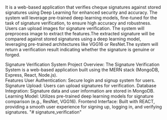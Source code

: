  It is a web-based application that verifies cheque signatures against stored signatures using Deep Learning for enhanced security and accuracy. The system will leverage pre-trained deep learning models, fine-tuned for the task of signature verification, to ensure high accuracy and robustness. Users can upload images for signature verification. The system will preprocess image to extract the features.The extracted signature will be compared against stored signatures using a deep learning model, leveraging pre-trained architectures like VGG16 or ResNet.The system will return a verification result indicating whether the signature is genuine or forged. 
 
Signature Verification System Project Overview: The Signature Verification System is a web-based application built using the MERN stack (MongoDB, Express, React, Node.js).   
Features User Authentication: Secure login and signup system for users. Signature Upload: Users can upload signatures for verification. 
Database Integration: Signature data and user information are stored in MongoDB.  
Learning Model: Utilizes pre-trained deep learning models for signature comparison (e.g., ResNet, VGG16). 
Frontend Interface: Built with REACT, providing a smooth user experience for signing up, logging in, and verifying signatures. 
"# signature_verification"

